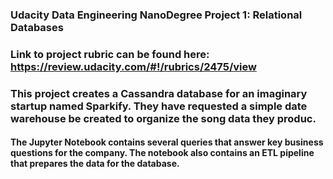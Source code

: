 ### Udacity Data Engineering NanoDegree Project 1: Relational Databases

### Link to project rubric can be found here: https://review.udacity.com/#!/rubrics/2475/view

### This project creates a Cassandra database for an imaginary startup named Sparkify. They have requested a simple date warehouse be created to organize the song data they produc.

#### The Jupyter Notebook contains several queries that answer key business questions for the company. The notebook also contains an ETL pipeline that prepares the data for the database.

